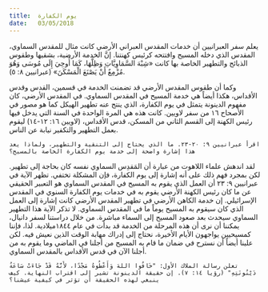```yaml
---
title:  يوم الكفارة
date:   03/05/2018
---
```


يعلم سفر العبرانيين أن خدمات المقدس العبراني الأرضي كانت مثال للمقدس السماوي، المقدس الذي دخله المسيح وافتتحه كرئيس كهنتنا. إنَّ الخدمة الأرضية، بشقيها وطقوس الذبائح والتطهير الخاصة بها كانت «شِبْهَ السَّمَاوِيَّاتِ وَظِلَّهَا، كَمَا أُوحِيَ إِلَى مُوسَى وَهُوَ مُزْمِعٌ أَنْ يَصْنَعَ الْمَسْكَنَ» (عبرانيين ٨: ٥).

وكما أن طقوس المقدس الأرضي قد تضمنت الخدمة في قسمين، القدس وقدس الأقداس، هكذا أيضاً هي خدمة المسيح في المقدس السماوي. في المقدس الأرضي، كان مفهوم الدينونة يتمثل في يوم الكفارة، الذي ينتج عنه تطهير الهيكل كما هو مصور في الأصحاح ١٦ من سفر لاويين. كانت هذه هي المرة الواحدة في السنة التي يدخل فيها رئيس الكهنة إلى القسم الثاني من المسكن، قدس الأقداس، (لاويين ١٦: ١٢-١٤) ليقوم بعمل التطهير والتكفير نيابة عن الناس.

`اقرأ عبرانيين ٩: ٢٠-٢٣. ما الذي يحتاج إلى التنقية والتطهير، ولماذا يعد هذا إشارة واضحة إلى خدمة يوم الكفارة الخاصة بالمسيح؟`

لقد اندهش علماء اللاهوت من عبارة أن المَقدِس السماوي نفسه كان بحاجة إلى تطهير. لكن بمجرد فهم ذلك على أنه إشارة إلى يوم الكفارة، فإن المشكلة تختفي. تظهر الآية في عبرانيين ٩: ٢٣ أن العمل الذي يقوم به المسيح في المقدس السماوي هو التعبير الحقيقي عن ما كان رئيس الكهنة الأرضي يقوم به في خدمات يوم الكفارة السنوي في المقدس الإسرائيلي. إن خدمة الكاهن الأرضي في تطهير المقدس الأرضي كانت إشارة إلى العمل الذي كان سيقوم به المسيح يوماً ما في المقدس السماوي. لا تذكر الآية هذا التطهير السماوي سيحدث بعد صعود المسيح إلى السماء مباشرة. من خلال دراستنا لسفر دانيال، يمكننا أن نرى أن هذه المرحلة من الخدمة قد بدأت في عام ١٨٤٤ميلادية. لذا، فإننا كمسيحيين يواجهون الأيام الأخيرة، نحتاج إلى إدراك مهابة الوقت الذين نعيش فيه. لكن علينا أيضاً أن نسترح في ضمان ما قام به المسيح من أجلنا في الماضي وما يقوم به من أجلنا الآن في قدس الأقداس بالمقدس السماوي.

`تعلن رسالة الملاك الأول: "خَافُوا اللهَ وَأَعْطُوهُ مَجْدًا، لأَنَّهُ قَدْ جَاءَتْ سَاعَةُ دَيْنُونَتِهِ" (رؤيا ١٤: ٧). إن حقيقة الدينونة تشير إلى اقتراب النهاية. كيف ينبغي لهذه الحقيقة أن تؤثر في كيفية عيشنا؟`